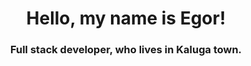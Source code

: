 <div id="header" align="center">
  <h1>Hello, my name is Egor!</h1>
  <h3>Full stack developer, who lives in Kaluga town.</h3>
</div>

